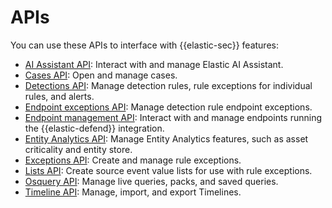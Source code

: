 # APIs

You can use these APIs to interface with {{elastic-sec}} features:


* [AI Assistant API](https://www.elastic.co/docs/api/doc/kibana/group/endpoint-security-ai-assistant-api): Interact with and manage Elastic AI Assistant.
* [Cases API](https://www.elastic.co/docs/api/doc/kibana/group/endpoint-cases): Open and manage cases.
* [Detections API](https://www.elastic.co/docs/api/doc/kibana/group/endpoint-security-detections-api): Manage detection rules, rule exceptions for individual rules, and alerts.
* [Endpoint exceptions API](https://www.elastic.co/docs/api/doc/kibana/group/endpoint-security-endpoint-exceptions-api): Manage detection rule endpoint exceptions.
* [Endpoint management API](https://www.elastic.co/docs/api/doc/kibana/group/endpoint-security-endpoint-management-api): Interact with and manage endpoints running the {{elastic-defend}} integration.
* [Entity Analytics API](https://www.elastic.co/docs/api/doc/kibana/group/endpoint-security-entity-analytics-api): Manage Entity Analytics features, such as asset criticality and entity store.
* [Exceptions API](https://www.elastic.co/docs/api/doc/kibana/group/endpoint-security-exceptions-api): Create and manage rule exceptions.
* [Lists API](https://www.elastic.co/docs/api/doc/kibana/group/endpoint-security-lists-api): Create source event value lists for use with rule exceptions.
* [Osquery API](https://www.elastic.co/docs/api/doc/kibana/group/endpoint-security-osquery-api): Manage live queries, packs, and saved queries.
* [Timeline API](https://www.elastic.co/docs/api/doc/kibana/group/endpoint-security-timeline-api): Manage, import, and export Timelines.

